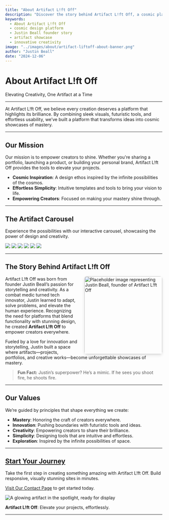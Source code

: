 ```yaml
---
title: "About Artifact L!ft Off"
description: "Discover the story behind Artifact L!ft Off, a cosmic platform empowering creators to elevate their projects with stunning visuals and effortless design."
keywords:
  - About Artifact L!ft Off
  - cosmic design platform
  - Justin Beall founder story
  - artifact showcase
  - innovative creativity
image: "../images/about/artifact-liftoff-about-banner.png"
author: "Justin Beall"
date: "2024-12-06"
---
```


# About Artifact L!ft Off

<div class="hero-banner" style="background-image: url('../images/about/artifact-liftoff-about-banner.png');">
  <div class="hero-banner-overlay"></div>
  <p class="hero-banner-title">
    Elevating Creativity, One Artifact at a Time
  </p>
</div>

---

At <span class="italic">Artifact L!ft Off</span>, we believe every creation deserves a platform that highlights its brilliance. By combining sleek visuals, futuristic tools, and effortless usability, we’ve built a platform that transforms ideas into cosmic showcases of mastery.

---

## **Our Mission**

Our mission is to empower creators to shine. Whether you're sharing a portfolio, launching a product, or building your personal brand, <span class="italic">Artifact L!ft Off</span> provides the tools to elevate your projects.

- **Cosmic Inspiration**: A design ethos inspired by the infinite possibilities of the cosmos.
- **Effortless Simplicity**: Intuitive templates and tools to bring your vision to life.
- **Empowering Creators**: Focused on making your mastery shine through.

---

## **The Artifact Carousel**

Experience the possibilities with our interactive carousel, showcasing the power of design and creativity.

<img src="../images/about/about-1.png" onclick="nextSlide(0)" class="carousel" />
<img src="../images/about/about-2.png" onclick="nextSlide(1)" class="carousel" />
<img src="../images/about/about-3.png" onclick="nextSlide(2)" class="carousel" />
<img src="../images/about/about-4.png" onclick="nextSlide(3)" class="carousel" />
<img src="../images/about/about-5.png" onclick="nextSlide(4)" class="carousel" />
<img src="../images/about/about-6.png" onclick="nextSlide(5)" class="carousel" />

---

## **The Story Behind Artifact L!ft Off**

<img src="../images/about/founder.png" alt="Placeholder image representing Justin Beall, founder of Artifact L!ft Off" style="float: right; margin-left: 20px; width: 250px; border-radius: 8px; box-shadow: 0 4px 10px rgba(0, 0, 0, 0.1);">

<span class="italic">Artifact L!ft Off</span> was born from founder Justin Beall’s passion for storytelling and creativity. As a combat medic turned tech innovator, Justin learned to adapt, solve problems, and elevate the human experience. Recognizing the need for platforms that blend functionality with stunning design, he created **Artifact L!ft Off** to empower creators everywhere.

Fueled by a love for innovation and storytelling, Justin built a space where artifacts—projects, portfolios, and creative works—become unforgettable showcases of mastery.

> **Fun Fact:** Justin’s superpower? He’s a mimic. If he sees you shoot fire, he shoots fire.

---

## **Our Values**

We’re guided by principles that shape everything we create:

- **Mastery**: Honoring the craft of creators everywhere.
- **Innovation**: Pushing boundaries with futuristic tools and ideas.
- **Creativity**: Empowering creators to share their brilliance.
- **Simplicity**: Designing tools that are intuitive and effortless.
- **Exploration**: Inspired by the infinite possibilities of space.

---

## **[Start Your Journey](contact.md)**

Take the first step in creating something amazing with Artifact L!ft Off. Build responsive, visually stunning sites in minutes.

[Visit Our Contact Page](contact.md) to get started today.

<img src="../images/cta-liftoff.png" class="img-16-9"
    alt="A glowing artifact in the spotlight, ready for display">

**Artifact L!ft Off**: Elevate your projects, effortlessly.

---
